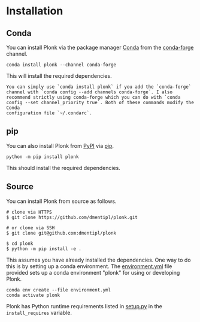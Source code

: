 # Installation

## Conda

You can install Plonk via the package manager [Conda](https://docs.conda.io/)
from the [conda-forge](https://conda-forge.org/) channel.

```console
conda install plonk --channel conda-forge
```

This will install the required dependencies.

```{note}
You can simply use `conda install plonk` if you add the `conda-forge`
channel with `conda config --add channels conda-forge`. I also
recommend strictly using conda-forge which you can do with `conda
config --set channel_priority true`. Both of these commands modify the Conda
configuration file `~/.condarc`.
```

## pip

You can also install Plonk from [PyPI](https://pypi.org/) via [pip](https://pip.pypa.io/).

```console
python -m pip install plonk
```

This should install the required dependencies.

## Source

You can install Plonk from source as follows.

```console
# clone via HTTPS
$ git clone https://github.com/dmentipl/plonk.git

# or clone via SSH
$ git clone git@github.com:dmentipl/plonk

$ cd plonk
$ python -m pip install -e .
```

This assumes you have already installed the dependencies. One way to do this is
by setting up a conda environment. The [environment.yml](https://github.com/dmentipl/plonk/blob/main/environment.yml) file provided
sets up a conda environment "plonk" for using or developing Plonk.

```console
conda env create --file environment.yml
conda activate plonk
```

Plonk has Python runtime requirements listed in [setup.py](https://github.com/dmentipl/plonk/blob/main/setup.py) in the
`install_requires` variable.
